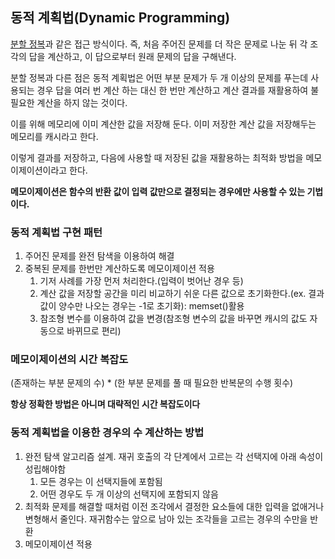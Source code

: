 ## 동적 계획법(Dynamic Programming)

[분할 정복](/Algorithm/Divide&Conquer.md)과 같은 접근 방식이다. 
즉, 처음 주어진 문제를 더 작은 문제로 나눈 뒤 각 조각의 답을 계산하고, 이 답으로부터 원래 문제의 답을 구해낸다.

분할 정복과 다른 점은 동적 계획법은 어떤 부분 문제가 두 개 이상의 문제를 푸는데 사용되는 경우 답을 여러 번 계산 하는 대신 한 번만 계산하고 계산 결과를 재활용하여 불필요한 계산을 하지 않는 것이다.

이를 위해 메모리에 이미 계산한 값을 저장해 둔다. 이미 저장한 계산 값을 저장해두는 메모리를 캐시라고 한다.

이렇게 결과를 저장하고, 다음에 사용할 때 저장된 값을 재활용하는 최적화 방법을 메모이제이션이라고 한다.

**메모이제이션은 함수의 반환 값이 입력 값만으로 결정되는 경우에만 사용할 수 있는 기법이다.**

### 동적 계획법 구현 패턴
1. 주어진 문제를 완전 탐색을 이용하여 해결
2. 중복된 문제를 한번만 계산하도록 메모이제이션 적용
    1. 기저 사례를 가장 먼저 처리한다.(입력이 벗어난 경우 등)
    2. 계산 값을 저장할 공간을 미리 비교하기 쉬운 다른 값으로 초기화한다.(ex. 결과 값이 양수만 나오는 경우는 -1로 초기화): memset()활용
    3. 참조형 변수를 이용하여 값을 변경(참조형 변수의 값을 바꾸면 캐시의 값도 자동으로 바뀌므로 편리)

### 메모이제이션의 시간 복잡도

(존재하는 부분 문제의 수) * (한 부분 문제를 풀 때 필요한 반복문의 수행 횟수)

**항상 정확한 방법은 아니며 대략적인 시간 복잡도이다**

### 동적 계획법을 이용한 경우의 수 계산하는 방법
1. 완전 탐색 알고리즘 설계. 재귀 호출의 각 단계에서 고르는 각 선택지에 아래 속성이 성립해야함
    1. 모든 경우는 이 선택지들에 포함됨
    2. 어떤 경우도 두 개 이상의 선택지에 포함되지 않음
2. 최적화 문제를 해결할 때처럼 이전 조각에서 결정한 요소들에 대한 입력을 없애거나 변형해서 줄인다. 재귀함수는 앞으로 남아 있는 조각들을 고르는 경우의 수만을 반환
3. 메모이제이션 적용
